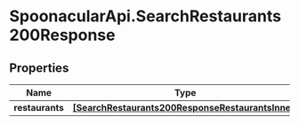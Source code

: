 # SpoonacularApi.SearchRestaurants200Response

## Properties

Name | Type | Description | Notes
------------ | ------------- | ------------- | -------------
**restaurants** | [**[SearchRestaurants200ResponseRestaurantsInner]**](SearchRestaurants200ResponseRestaurantsInner.md) |  | [optional] 


